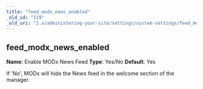 ```yaml
---
title: "feed_modx_news_enabled"
_old_id: "119"
_old_uri: "2.x/administering-your-site/settings/system-settings/feed_modx_news_enabled"
---
```


## feed\_modx\_news\_enabled

**Name**: Enable MODx News Feed 
**Type**: Yes/No 
**Default**: Yes

If 'No', MODx will hide the News feed in the welcome section of the manager.